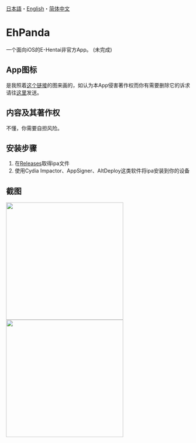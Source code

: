 [日本語](/README.md)・[English](/README.en.md)・[简体中文](/README.chs.md)

# EhPanda
一个面向iOS的E-Hentai非官方App。 (未完成)

## App图标
是我照着[这个链接](https://www.deviantart.com/epiphany/art/reminds-me-of-you-15994061)的图来画的，如认为本App侵害著作权而你有需要删除它的诉求请往[这里](kendellcarol@gmail.com)发送。

## 内容及其著作权
不懂，你需要自担风险。

## 安装步骤
1. 在[Releases](https://github.com/arakitatsuzou/EhPanda/releases)取得ipa文件
2. 使用Cydia Impactor、AppSigner、AltDeploy这类软件将ipa安装到你的设备

## 截图
<img src="https://user-images.githubusercontent.com/31207151/103070051-aad31480-45fb-11eb-9305-75591cd718b3.PNG" width="320"><img src="https://user-images.githubusercontent.com/31207151/103070061-b4f51300-45fb-11eb-92f3-d50e4ab4bb39.PNG" width="320">
